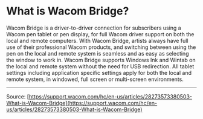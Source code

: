 # What is Wacom Bridge?

Wacom Bridge is a driver-to-driver connection for subscribers using a Wacom pen tablet or pen display, for full Wacom driver support on both the local and remote computers. With Wacom Bridge, artists always have full use of their professional Wacom products, and switching between using the pen on the local and remote system is seamless and as easy as selecting the window to work in. Wacom Bridge supports Windows Ink and Wintab on the local and remote system without the need for USB redirection. All tablet settings including application specific settings apply for both the local and remote system, in windowed, full screen or multi-screen environments.

---
Source: [https://support.wacom.com/hc/en-us/articles/28273573380503-What-is-Wacom-Bridge](https://support.wacom.com/hc/en-us/articles/28273573380503-What-is-Wacom-Bridge)
